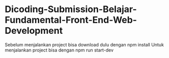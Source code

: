 # Dicoding-Submission-Belajar-Fundamental-Front-End-Web-Development

Sebelum menjalankan project bisa download dulu dengan npm install
Untuk menjalankan project bisa dengan npm run start-dev
